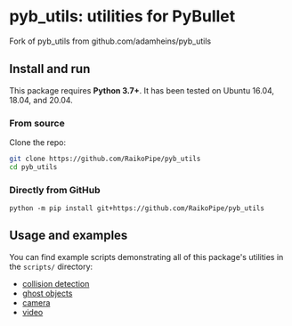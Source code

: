 # pyb_utils: utilities for PyBullet

Fork of pyb_utils from github.com/adamheins/pyb_utils

## Install and run
This package requires **Python 3.7+**. It has been tested on Ubuntu 16.04,
18.04, and 20.04.

### From source
Clone the repo:
```bash
git clone https://github.com/RaikoPipe/pyb_utils
cd pyb_utils
```

### Directly from GitHub
```
python -m pip install git+https://github.com/RaikoPipe/pyb_utils
```

## Usage and examples
You can find example scripts demonstrating all of this package's utilities in
the `scripts/` directory:

* [collision detection](https://github.com/RaikoPipe/pyb_utils/blob/main/scripts/collision_detection_example.py)
* [ghost objects](https://github.com/RaikoPipe/pyb_utils/blob/main/scripts/ghost_object_example.py)
* [camera](https://github.com/RaikoPipe/pyb_utils/blob/main/scripts/camera_example.py)
* [video](https://github.com/RaikoPipe/pyb_utils/blob/main/scripts/video_example.py)



